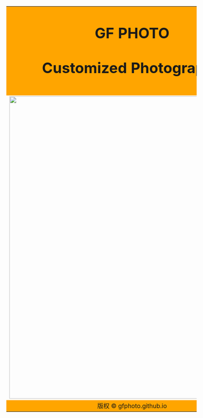 <body>
<table width="650" height="1500" border="0" table:center>
<tr>
<td colspan="0" style="background-color:#FFA500;text-align:center;">
<h1><big>GF PHOTO<big><pr><p><small>Customized Photography<small>

<tr>

<td style="background-color:#0;width:6
50px;height:800px;text-align:center;vertical-align:top;">
<img src="http://imgoss.cnu.cc/2012/30/0b251c507fea369bbc7190cca770be68.jpg?x-oss-process=style/content" width="650" height="800" /></td>

<audio autoplay >
<source src="http://www.ytmp3.cn/down/76670.mp3" type="audio/mpeg">
<embed height="1px" width="1px" >

<tr>

<td colspan="0" style="background-color:#FFA500;text-align:center;">
版权 © gfphoto.github.io</td>
</tr>

